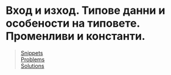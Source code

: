 # Вход и изход. Типове данни и особености на типовете. Променливи и константи.

> [Snippets](https://github.com/Mart0GD/Introduction-To-Programming-FMI-2025-2026_Private/tree/main/week_02/Lab)  
> [Problems](https://github.com/Mart0GD/Introduction-To-Programming-FMI-2025-2026_Private/blob/main/week_02/problems.md)  
> [Solutions](https://www.youtube.com/watch?v=xvFZjo5PgG0)
